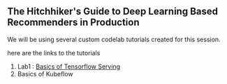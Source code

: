 ## The Hitchhiker's Guide to Deep Learning Based Recommenders in Production

We will be using several custom codelab tutorials created for this session. 

here are the links to the tutorials 

1. Lab1 : [Basics of Tensorflow Serving](https://meabhishekkumar.github.io/deep-learning-production/01-basic-tensorflow-serving-tutorial/index.html)
2. Basics of Kubeflow 

